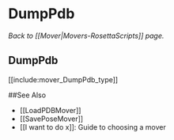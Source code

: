 # DumpPdb
*Back to [[Mover|Movers-RosettaScripts]] page.*



## DumpPdb

[[include:mover_DumpPdb_type]]

##See Also

* [[LoadPDBMover]]
* [[SavePoseMover]]
* [[I want to do x]]: Guide to choosing a mover